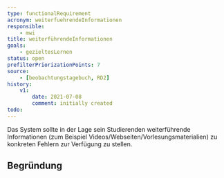 ```yaml
---
type: functionalRequirement
acronym: weiterfuehrendeInformationen
responsible:
    - mwi
title: weiterführendeInformationen
goals:
    - gezieltesLernen
status: open
prefilterPriorizationPoints: 7
source:
    - [beobachtungstagebuch, RD2]
history:
    v1:
        date: 2021-07-08
        comment: initially created
todo:
---
```


Das System sollte in der Lage sein Studierenden weiterführende Informationen (zum Beispiel Videos/Webseiten/Vorlesungsmaterialien) zu konkreten Fehlern zur Verfügung zu stellen.

## Begründung
